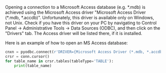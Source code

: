 Opening a connection to a Microsoft Access database (e.g. \*.mdb) is achieved using the Microsoft Access driver "Microsoft Access Driver (\*.mdb, \*.accdb)".  Unfortunately, this driver is available only on Windows, not Unix.  Check if you have this driver on your PC by navigating to Control Panel -> Administrative Tools -> Data Sources (ODBC), and then click on the "Drivers" tab.  The Access driver will be listed there, if it is installed.

Here is an example of how to open an MS Access database:

```python
cnxn = pyodbc.connect(r'DRIVER={Microsoft Access Driver (*.mdb, *.accdb)};DBQ=C:\path\to\db\mydb.mdb;UID=myusername;PWD=mypassword;')
crsr = conn.cursor()
for table_name in crsr.tables(tableType='TABLE'):
    print(table_name)
```
